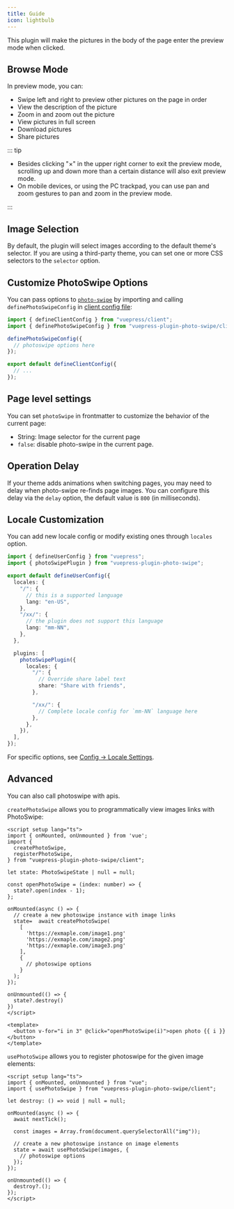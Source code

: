 ```yaml
---
title: Guide
icon: lightbulb
---
```


This plugin will make the pictures in the body of the page enter the preview mode when clicked.

<!-- more -->

## Browse Mode

In preview mode, you can:

- Swipe left and right to preview other pictures on the page in order
- View the description of the picture
- Zoom in and zoom out the picture
- View pictures in full screen
- Download pictures
- Share pictures

::: tip

- Besides clicking "×" in the upper right corner to exit the preview mode, scrolling up and down more than a certain distance will also exit preview mode.
- On mobile devices, or using the PC trackpad, you can use pan and zoom gestures to pan and zoom in the preview mode.

:::

## Image Selection

By default, the plugin will select images according to the default theme's selector. If you are using a third-party theme, you can set one or more CSS selectors to the `selector` option.

## Customize PhotoSwipe Options

You can pass options to [`photo-swipe`](http://photoswipe.com/) by importing and calling `definePhotoSwipeConfig` in [client config file][client-config]:

```ts title=".vuepress/client.ts"
import { defineClientConfig } from "vuepress/client";
import { definePhotoSwipeConfig } from "vuepress-plugin-photo-swipe/client";

definePhotoSwipeConfig({
  // photoswipe options here
});

export default defineClientConfig({
  // ...
});
```

## Page level settings

You can set `photoSwipe` in frontmatter to customize the behavior of the current page:

- String: Image selector for the current page
- `false`: disable photo-swipe in the current page.

## Operation Delay

If your theme adds animations when switching pages, you may need to delay when photo-swipe re-finds page images. You can configure this delay via the `delay` option, the default value is `800` (in milliseconds).

## Locale Customization

You can add new locale config or modify existing ones through `locales` option.

```ts
import { defineUserConfig } from "vuepress";
import { photoSwipePlugin } from "vuepress-plugin-photo-swipe";

export default defineUserConfig({
  locales: {
    "/": {
      // this is a supported language
      lang: "en-US",
    },
    "/xx/": {
      // the plugin does not support this language
      lang: "mm-NN",
    },
  },

  plugins: [
    photoSwipePlugin({
      locales: {
        "/": {
          // Override share label text
          share: "Share with friends",
        },

        "/xx/": {
          // Complete locale config for `mm-NN` language here
        },
      },
    }),
  ],
});
```

For specific options, see [Config → Locale Settings](./config.md#locales).

## Advanced

You can also call photoswipe with apis.

`createPhotoSwipe` allows you to programmatically view images links with PhotoSwipe:

```vue
<script setup lang="ts">
import { onMounted, onUnmounted } from 'vue';
import {
  createPhotoSwipe,
  registerPhotoSwipe,
} from "vuepress-plugin-photo-swipe/client";

let state: PhotoSwipeState | null = null;

const openPhotoSwipe = (index: number) => {
  state?.open(index - 1);
};

onMounted(async () => {
  // create a new photoswipe instance with image links
  state=  await createPhotoSwipe(
    [
      'https://exmaple.com/image1.png'
      'https://exmaple.com/image2.png'
      'https://exmaple.com/image3.png'
    ],
    {
      // photoswipe options
    }
  );
});

onUnmounted(() => {
  state?.destroy()
})
</script>

<template>
  <button v-for="i in 3" @click="openPhotoSwipe(i)">open photo {{ i }}</button>
</template>
```

`usePhotoSwipe` allows you to register photoswipe for the given image elements:

```vue
<script setup lang="ts">
import { onMounted, onUnmounted } from "vue";
import { usePhotoSwipe } from "vuepress-plugin-photo-swipe/client";

let destroy: () => void | null = null;

onMounted(async () => {
  await nextTick();

  const images = Array.from(document.querySelectorAll("img"));

  // create a new photoswipe instance on image elements
  state = await usePhotoSwipe(images, {
    // photoswipe options
  });
});

onUnmounted(() => {
  destroy?.();
});
</script>
```

[client-config]: https://vuejs.press/guide/configuration.html#client-config-file
